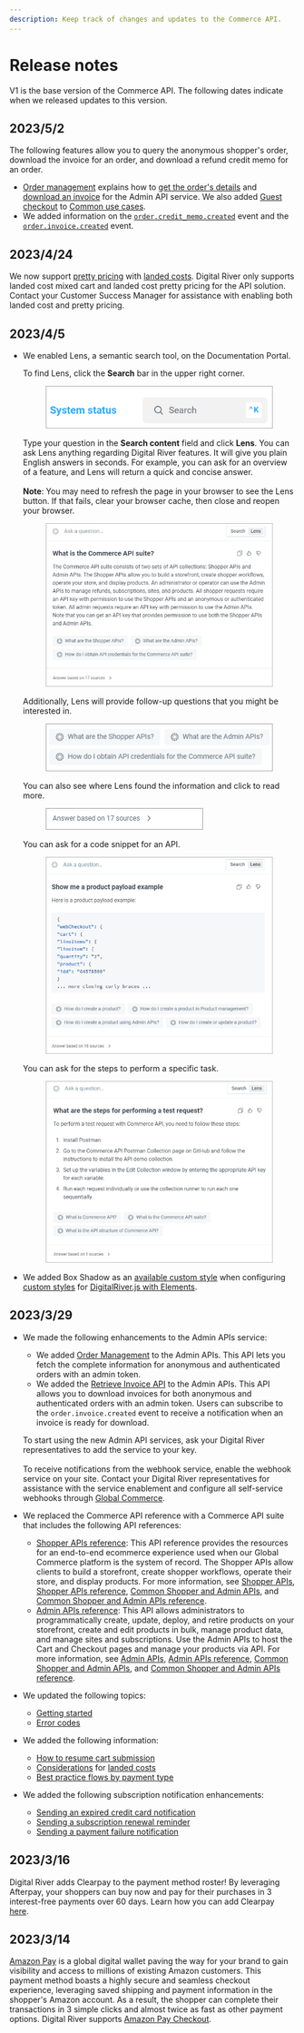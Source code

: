 ```yaml
---
description: Keep track of changes and updates to the Commerce API.
---
```


# Release notes

V1 is the base version of the Commerce API. The following dates indicate when we released updates to this version.

## 2023/5/2

The following features allow you to query the anonymous shopper's order, download the invoice for an order, and download a refund credit memo for an order.

* [Order management](../../admin-apis/order-management/) explains how to [get the order's details](../../admin-apis/order-management/getting-the-orders-details.md) and [download an invoice](../../admin-apis/order-management/downloading-the-invoice.md) for the Admin API service. We also added [Guest checkout](../../shopper-apis/shopper-basics/common-use-cases/guest-checkout.md) to [Common use cases](../../shopper-apis/shopper-basics/common-use-cases/).
* We added information on the [`order.credit_memo.created`](../../events/events/event-types/refund-credit-memo-event.md) event and the [`order.invoice.created`](../../events/events/event-types/invoice-created-event.md) event.

## 2023/4/24

We now support [pretty pricing](../../shopper-apis/cart/pricing/landed-costs/pretty-pricing.md) with [landed costs](../../shopper-apis/cart/pricing/landed-costs/). Digital River only supports landed cost mixed cart and landed cost pretty pricing for the API solution. Contact your Customer Success Manager for assistance with enabling both landed cost and pretty pricing.

## 2023/4/5

*   We enabled Lens, a semantic search tool, on the Documentation Portal.&#x20;

    To find Lens, click the **Search** bar in the upper right corner.&#x20;

    <figure><img src="../../.gitbook/assets/search-bar.png" alt=""><figcaption></figcaption></figure>

    Type your question in the **Search content** field and click **Lens**. You can ask Lens anything regarding Digital River features. It will give you plain English answers in seconds. For example, you can ask for an overview of a feature, and Lens will return a quick and concise answer.\
    \
    **Note**: You may need to refresh the page in your browser to see the Lens button. If that fails, clear your browser cache, then close and reopen your browser.

    <figure><img src="../../.gitbook/assets/Search content Commerce API.png" alt=""><figcaption></figcaption></figure>

    Additionally, Lens will provide follow-up questions that you might be interested in.&#x20;

    <figure><img src="../../.gitbook/assets/Follow up questions Commerce API.png" alt=""><figcaption></figcaption></figure>

    You can also see where Lens found the information and click to read more.

    <figure><img src="../../.gitbook/assets/Information locations Commerce API.png" alt=""><figcaption></figcaption></figure>

    You can ask for a code snippet for an API.

    <figure><img src="../../.gitbook/assets/Code example Commerce API.png" alt=""><figcaption></figcaption></figure>

    You can ask for the steps to perform a specific task.

    <figure><img src="../../.gitbook/assets/Steps for performing a test request Commerce API.png" alt=""><figcaption></figcaption></figure>
* We added Box Shadow as an [available custom style](../reference/elements/#available-custom-styles) when configuring [custom styles](../reference/elements/#custom-styles) for [DigitalRiver.js with Elements](../../payments/payments-solutions/digitalriver.js/).

## 2023/3/29

*   We made the following enhancements to the Admin APIs service:

    * We added [Order Management](https://www.digitalriver.com/docs/commerce-admin-api/#tag/Refund) to the Admin APIs. This API lets you fetch the complete information for anonymous and authenticated orders with an admin token.&#x20;
    * We added the [Retrieve Invoice API](https://www.digitalriver.com/docs/commerce-admin-api/#tag/Retrieve-Invoice) to the Admin APIs. This API allows you to download invoices for both anonymous and authenticated orders with an admin token. Users can subscribe to the `order.invoice.created` event to receive a notification when an invoice is ready for download.

    To start using the new Admin API services, ask your Digital River representatives to add the service to your key. \
    \
    To receive notifications from the webhook service, enable the webhook service on your site. Contact your Digital River representatives for assistance with the service enablement and configure all self-service webhooks through [Global Commerce](https://gc.digitalriver.com/gc/ent/login.do).
* We replaced the Commerce API reference with a Commerce API suite that includes the following API references:&#x20;
  * [Shopper APIs reference](https://www.digitalriver.com/docs/commerce-shopper-api/): This API reference provides the resources for an end-to-end ecommerce experience used when our Global Commerce platform is the system of record. The Shopper APIs allow clients to build a storefront, create shopper workflows, operate their store, and display products. For more information, see [Shopper APIs](broken-reference), [Shopper APIs reference](../shopper-apis-reference/), [Common Shopper and Admin APIs](broken-reference), and [Common Shopper and Admin APIs reference](../common-shoppers-and-admin-apis-reference/).&#x20;
  * [Admin APIs reference](https://www.digitalriver.com/docs/commerce-admin-api/): This API allows administrators to programmatically create, update, deploy, and retire products on your storefront, create and edit products in bulk, manage product data, and manage sites and subscriptions. Use the Admin APIs to host the Cart and Checkout pages and manage your products via API. For more information, see [Admin APIs](broken-reference), [Admin APIs reference](../admin-apis-reference/), [Common Shopper and Admin APIs](broken-reference), and [Common Shopper and Admin APIs reference](../common-shoppers-and-admin-apis-reference/).
* We updated the following topics:&#x20;
  * [Getting started ](../../master/getting-started/)
  * [Error codes](../../common-shopper-and-admin-apis/error-codes/)&#x20;
* We added the following information:&#x20;
  * [How to resume cart submission](../../shopper-apis/cart/resuming-cart-submission.md)
  * [Considerations](../../shopper-apis/cart/pricing/landed-costs/#considerations) for [landed costs](../../shopper-apis/cart/pricing/landed-costs/)
  * [Best practice flows by payment type](../../payments/sources/using-the-source-identifier.md#best-practice-flows-by-payment-type)
* We added the following subscription notification enhancements:
  * [Sending an expired credit card notification](../../admin-apis/subscription-management/subscription-notifications/sending-an-expired-credit-card-notification.md)
  * [Sending a subscription renewal reminder](../../admin-apis/subscription-management/subscription-notifications/sending-a-subscription-renewal-reminder-notification.md)
  * [Sending a payment failure notification](../../admin-apis/subscription-management/subscription-notifications/sending-a-payment-failure-notification.md)

## 2023/3/16

Digital River adds Clearpay to the payment method roster! By leveraging Afterpay, your shoppers can buy now and pay for their purchases in 3 interest-free payments over 60 days. Learn how you can add Clearpay [here](../../payments/supported-payment-methods/clearpay.md).

## 2023/3/14

[Amazon Pay](../../payments/supported-payment-methods/amazon-pay.md) is a global digital wallet paving the way for your brand to gain visibility and access to millions of existing Amazon customers. This payment method boasts a highly secure and seamless checkout experience, leveraging saved shipping and payment information in the shopper's Amazon account. As a result, the shopper can complete their transactions in 3 simple clicks and almost twice as fast as other payment options. Digital River supports [Amazon Pay Checkout](../../payments/supported-payment-methods/amazon-pay.md#how-it-works).
